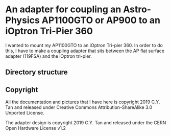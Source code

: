 # An adapter for coupling an Astro-Physics AP1100GTO or AP900 to an  iOptron Tri-Pier 360

I wanted to mount my AP1100GTO to an iOptron Tri-pier 360. In order to
do this, I have to make a coupling adapter that sits between the AP
flat surface adapter (119FSA) and the iOptron tri-pier. 

## Directory structure

## Copyright

All the documentation and pictures that I have here is
copyright 2019 C.Y. Tan and released under Creative Commons
Attribution-ShareAlike 3.0 Unported License.

The adapter design is copyright 2019 C.Y. Tan and released under the CERN
Open Hardware License v1.2




